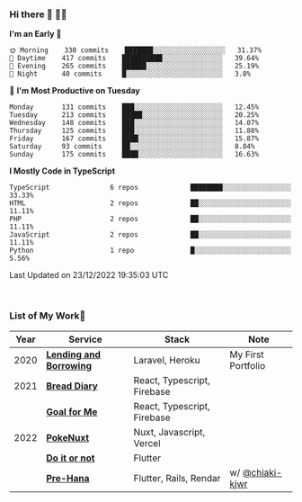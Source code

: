 ### Hi there 👋 🧑‍💻



<!--START_SECTION:waka-->
**I'm an Early 🐤** 

```text
🌞 Morning    330 commits    ███████░░░░░░░░░░░░░░░░░░   31.37% 
🌆 Daytime    417 commits    ██████████░░░░░░░░░░░░░░░   39.64% 
🌃 Evening    265 commits    ██████░░░░░░░░░░░░░░░░░░░   25.19% 
🌙 Night      40 commits     █░░░░░░░░░░░░░░░░░░░░░░░░   3.8%

```
📅 **I'm Most Productive on Tuesday** 

```text
Monday       131 commits    ███░░░░░░░░░░░░░░░░░░░░░░   12.45% 
Tuesday      213 commits    █████░░░░░░░░░░░░░░░░░░░░   20.25% 
Wednesday    148 commits    ███░░░░░░░░░░░░░░░░░░░░░░   14.07% 
Thursday     125 commits    ███░░░░░░░░░░░░░░░░░░░░░░   11.88% 
Friday       167 commits    ████░░░░░░░░░░░░░░░░░░░░░   15.87% 
Saturday     93 commits     ██░░░░░░░░░░░░░░░░░░░░░░░   8.84% 
Sunday       175 commits    ████░░░░░░░░░░░░░░░░░░░░░   16.63%

```


**I Mostly Code in TypeScript** 

```text
TypeScript               6 repos             ████████░░░░░░░░░░░░░░░░░   33.33% 
HTML                     2 repos             ██░░░░░░░░░░░░░░░░░░░░░░░   11.11% 
PHP                      2 repos             ██░░░░░░░░░░░░░░░░░░░░░░░   11.11% 
JavaScript               2 repos             ██░░░░░░░░░░░░░░░░░░░░░░░   11.11% 
Python                   1 repo              █░░░░░░░░░░░░░░░░░░░░░░░░   5.56%

```



 Last Updated on 23/12/2022 19:35:03 UTC
<!--END_SECTION:waka-->


<br />

### List of My Work🚀

| Year | Service | Stack | Note |
|--|--|--|--|
| 2020 | [**Lending and Borrowing**](https://lending-and-borrowing.herokuapp.com/) | Laravel, Heroku | My First Portfolio |
| 2021 | [**Bread Diary**](https://bread-diary-web.web.app/) | React, Typescript, Firebase | |
|  | [**Goal for Me**](https://goal-for-me.web.app/) | React, Typescript, Firebase | |
| 2022 | [**PokeNuxt**](https://pokenuxt.vercel.app/) | Nuxt, Javascript, Vercel | |
|  | [**Do it or not**](https://apps.apple.com/jp/app/do-it-or-not/id1613818865) | Flutter | |
|  | [**Pre-Hana**](https://apps.apple.com/us/app/%E3%83%97%E3%83%AA%E8%8A%B1-%E7%B5%90%E5%A9%9A%E5%BC%8F%E6%BA%96%E5%82%99%E3%81%AB%E7%89%B9%E5%8C%96%E3%81%97%E3%81%9Ftodo%E7%AE%A1%E7%90%86%E3%82%A2%E3%83%97%E3%83%AA/id1639773221) | Flutter, Rails, Rendar | w/ [@chiaki-kjwr](https://github.com/chiaki-kjwr) |